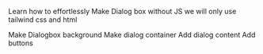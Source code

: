 Learn how to effortlessly Make Dialog box without JS we will only use tailwind css and html 

Make Dialogbox background
Make dialog container
Add dialog content
Add buttons